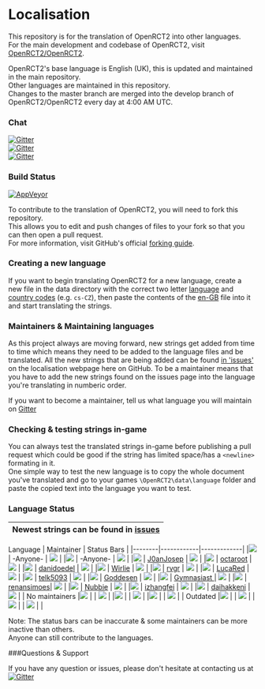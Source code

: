 <!--TO VIEW THE DOCUMENT CORRECTLY: USE LINE WRAP METHOD "NO WRAP"-->
<!--   Lines within these brackets are invisible and guides you   -->

# Localisation
This repository is for the translation of OpenRCT2 into other languages.<br/>
For the main development and codebase of OpenRCT2, visit [OpenRCT2/OpenRCT2](https://github.com/OpenRCT2/OpenRCT2).

OpenRCT2's base language is English (UK), this is updated and maintained in the main repository.<br/>
Other languages are maintained in this repository.<br/>
Changes to the master branch are merged into the develop branch of OpenRCT2/OpenRCT2 every day at 4:00 AM UTC.

### Chat
[![Gitter](https://img.shields.io/badge/gitter-general-blue.svg)](https://gitter.im/OpenRCT2/OpenRCT2/non-dev)<br/>
[![Gitter](https://img.shields.io/badge/gitter-localisation-green.svg)](https://gitter.im/OpenRCT2/Localisation)<br/>
[![Gitter](https://img.shields.io/badge/gitter-development-yellowgreen.svg)](https://gitter.im/OpenRCT2/OpenRCT2)

### Build Status
[![AppVeyor](https://ci.appveyor.com/api/projects/status/muc7co3bxvcayp5t?svg=true)](https://ci.appveyor.com/project/IntelOrca/localisation)

To contribute to the translation of OpenRCT2, you will need to fork this repository.<br/>
This allows you to edit and push changes of files to your fork so that you can then open a pull request.<br/>
For more information, visit GitHub's official [forking guide](https://guides.github.com/activities/forking/).

### Creating a new language
If you want to begin translating OpenRCT2 for a new language, create a new file in the data directory with the correct two letter [language](https://en.wikipedia.org/wiki/List_of_ISO_639-1_codes#Partial_ISO_639_table) and [country codes](https://en.wikipedia.org/wiki/ISO_3166-1_alpha-2#Decoding_table) (e.g. `cs-CZ`), then paste the contents of the [en-GB](https://github.com/OpenRCT2/OpenRCT2/blob/develop/data/language/en-GB.txt) file into it and start translating the strings.

### Maintainers & Maintaining languages
As this project always are moving forward, new strings get added from time to time which means they need to be added to the language files and be translated. All the new strings that are being added can be found [in 'issues'](https://github.com/OpenRCT2/Localisation/issues) on the localisation webpage here on GitHub. To be a maintainer means that you have to add the new strings found on the issues page into the language you're translating in numberic order. 

If you want to become a maintainer, tell us what language you will maintain on [Gitter](https://gitter.im/OpenRCT2/Localisation)

### Checking & testing strings in-game
You can always test the translated strings in-game before publishing a pull request which could be good if the string has limited space/has a ``<newline>`` formating in it.<br/>
One simple way to test the new language is to copy the whole document you've translated and go to your games ``\OpenRCT2\data\language`` folder and paste the copied text into the language you want to test.

### Language Status
|Newest strings can be found in [issues](https://github.com/OpenRCT2/Localisation/issues)
|---

Language | Maintainer | Status Bars |
|--------|------------|-------------| <!--                          LANGUAGE (Badge & Name)                                                              MAINTAINER (Username & Page)                                         STATUS-BAR                        -->
|[![](https://img.shields.io/badge/en--GB-maintained-green.svg)](https://github.com/OpenRCT2/OpenRCT2/blob/develop/data/language/en-GB.txt   ) | -Anyone-                                     | ![](https://api.openrct2.website/localisation/status/badges/en-GB) | 
|[![](https://img.shields.io/badge/en--US-maintained-green.svg)](https://github.com/OpenRCT2/Localisation/blob/master/data/language/en-US.txt) | -Anyone-                                     | ![](https://api.openrct2.website/localisation/status/badges/en-US) |
|[![](https://img.shields.io/badge/ca--ES-maintained-green.svg)](https://github.com/OpenRCT2/Localisation/blob/master/data/language/ca-ES.txt) | [J0anJosep](https://github.com/J0anJosep)    | ![](https://api.openrct2.website/localisation/status/badges/ca-ES) | 
|[![](https://img.shields.io/badge/cs--CZ-maintained-green.svg)](https://github.com/OpenRCT2/Localisation/blob/master/data/language/cs-CZ.txt) | [octaroot](https://github.com/octaroot)      | ![](https://api.openrct2.website/localisation/status/badges/cs-CZ) | 
|[![](https://img.shields.io/badge/de--DE-maintained-green.svg)](https://github.com/OpenRCT2/Localisation/blob/master/data/language/de-DE.txt) | [danidoedel](https://github.com/danidoedel)  | ![](https://api.openrct2.website/localisation/status/badges/de-DE) | 
|[![](https://img.shields.io/badge/es--ES-maintained-green.svg)](https://github.com/OpenRCT2/Localisation/blob/master/data/language/es-ES.txt) | [Wirlie](https://github.com/Wirlie)          | ![](https://api.openrct2.website/localisation/status/badges/es-ES) | 
|[![](https://img.shields.io/badge/fr--FR-maintained-green.svg)](https://github.com/OpenRCT2/Localisation/blob/master/data/language/fr-FR.txt) | [rvgr](https://github.com/rvgr)              | ![](https://api.openrct2.website/localisation/status/badges/fr-FR) | 
|[![](https://img.shields.io/badge/it--IT-maintained-green.svg)](https://github.com/OpenRCT2/Localisation/blob/master/data/language/it-IT.txt) | [LucaRed](https://github.com/LucaRed)        | ![](https://api.openrct2.website/localisation/status/badges/it-IT) | 
|[![](https://img.shields.io/badge/ko--KR-maintained-green.svg)](https://github.com/OpenRCT2/Localisation/blob/master/data/language/ko-KR.txt) | [telk5093](https://github.com/telk5093)      | ![](https://api.openrct2.website/localisation/status/badges/ko-KR) | 
|[![](https://img.shields.io/badge/nb--NO-maintained-green.svg)](https://github.com/OpenRCT2/Localisation/blob/master/data/language/nb-NO.txt) | [Goddesen](https://github.com/Goddesen)      | ![](https://api.openrct2.website/localisation/status/badges/nb-NO) | 
|[![](https://img.shields.io/badge/nl--NL-maintained-green.svg)](https://github.com/OpenRCT2/Localisation/blob/master/data/language/nl-NL.txt) | [Gymnasiast ](https://github.com/Gymnasiast )| ![](https://api.openrct2.website/localisation/status/badges/nl-NL) | 
|[![](https://img.shields.io/badge/pt--BR-maintained-green.svg)](https://github.com/OpenRCT2/Localisation/blob/master/data/language/pt-BR.txt) | [renansimoes](https://github.com/renansimoes)| ![](https://api.openrct2.website/localisation/status/badges/pt-BR) | 
|[![](https://img.shields.io/badge/sv--SE-maintained-green.svg)](https://github.com/OpenRCT2/Localisation/blob/master/data/language/sv-SE.txt) | [Nubbie](https://github.com/Nubbie)          | ![](https://api.openrct2.website/localisation/status/badges/sv-SE) | 
|[![](https://img.shields.io/badge/zh--CN-maintained-green.svg)](https://github.com/OpenRCT2/Localisation/blob/master/data/language/zh-CN.txt) | [izhangfei](https://github.com/izhangfei)    | ![](https://api.openrct2.website/localisation/status/badges/zh-CN) | 
|[![](https://img.shields.io/badge/zh--TW-maintained-green.svg)](https://github.com/OpenRCT2/Localisation/blob/master/data/language/zh-TW.txt) | [daihakkeni](https://github.com/daihakken)   | ![](https://api.openrct2.website/localisation/status/badges/zh-TW) | 
| No maintainers <!-- Languages that no-one currently maintains 'regulary'-->
|[![](https://img.shields.io/badge/ja--JP-outdated-yellow.svg)](https://github.com/OpenRCT2/Localisation/blob/master/data/language/ja-JP.txt)  |                                              | ![](https://api.openrct2.website/localisation/status/badges/ja-JP) | 
|[![](https://img.shields.io/badge/pl--PL-outdated-yellow.svg)](https://github.com/OpenRCT2/Localisation/blob/master/data/language/pl-PL.txt)  |                                              | ![](https://api.openrct2.website/localisation/status/badges/pl-PL) | 
|[![](https://img.shields.io/badge/fi--FI-outdated-yellow.svg)](https://github.com/OpenRCT2/Localisation/blob/master/data/language/fi-FI.txt)  |                                              | ![](https://api.openrct2.website/localisation/status/badges/fi-FI) | 
| Outdated <!-- Languages that is really outdated with strings missing from OpenRCT2/vanilla-->
|[![](https://img.shields.io/badge/hu--HU-outdated-red.svg)](https://github.com/OpenRCT2/Localisation/blob/master/data/language/hu-HU.txt)     |                                              | ![](https://api.openrct2.website/localisation/status/badges/hu-HU) | 
|[![](https://img.shields.io/badge/ru--RU-outdated-red.svg)](https://github.com/OpenRCT2/Localisation/blob/master/data/language/ru-RU.txt)     |                                              | ![](https://api.openrct2.website/localisation/status/badges/ru-RU) | 
|

Note:  The status bars can be inaccurate & some maintainers can be more inactive than others.<br/>
Anyone can still contribute to the languages. 


###Questions & Support

If you have any question or issues, please don't hesitate at contacting us at<br/>
[![Gitter](https://img.shields.io/badge/gitter-localisation-green.svg)](https://gitter.im/OpenRCT2/Localisation)<br />
